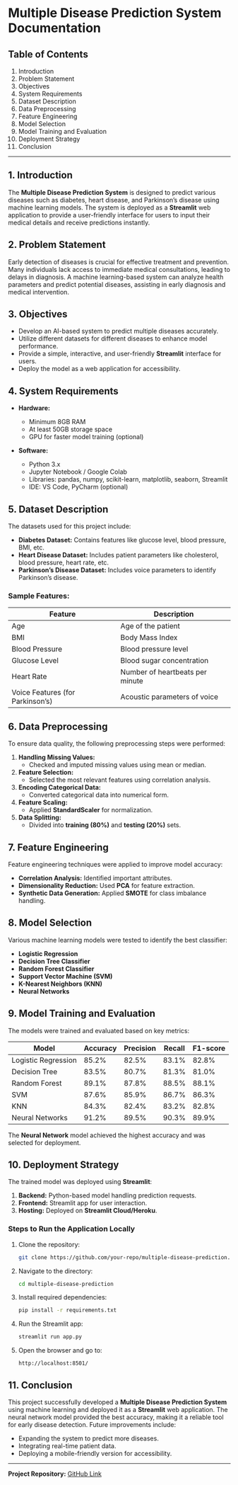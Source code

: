 # Multiple Disease Prediction System Documentation

## Table of Contents
1. Introduction
2. Problem Statement
3. Objectives
4. System Requirements
5. Dataset Description
6. Data Preprocessing
7. Feature Engineering
8. Model Selection
9. Model Training and Evaluation
10. Deployment Strategy
11. Conclusion

---

## 1. Introduction
The **Multiple Disease Prediction System** is designed to predict various diseases such as diabetes, heart disease, and Parkinson’s disease using machine learning models. The system is deployed as a **Streamlit** web application to provide a user-friendly interface for users to input their medical details and receive predictions instantly.

## 2. Problem Statement
Early detection of diseases is crucial for effective treatment and prevention. Many individuals lack access to immediate medical consultations, leading to delays in diagnosis. A machine learning-based system can analyze health parameters and predict potential diseases, assisting in early diagnosis and medical intervention.

## 3. Objectives
- Develop an AI-based system to predict multiple diseases accurately.
- Utilize different datasets for different diseases to enhance model performance.
- Provide a simple, interactive, and user-friendly **Streamlit** interface for users.
- Deploy the model as a web application for accessibility.

## 4. System Requirements
- **Hardware:**
  - Minimum 8GB RAM
  - At least 50GB storage space
  - GPU for faster model training (optional)
  
- **Software:**
  - Python 3.x
  - Jupyter Notebook / Google Colab
  - Libraries: pandas, numpy, scikit-learn, matplotlib, seaborn, Streamlit
  - IDE: VS Code, PyCharm (optional)

## 5. Dataset Description
The datasets used for this project include:
- **Diabetes Dataset:** Contains features like glucose level, blood pressure, BMI, etc.
- **Heart Disease Dataset:** Includes patient parameters like cholesterol, blood pressure, heart rate, etc.
- **Parkinson’s Disease Dataset:** Includes voice parameters to identify Parkinson’s disease.

### Sample Features:
| Feature              | Description                                  |
|----------------------|----------------------------------------------|
| Age                 | Age of the patient |
| BMI                 | Body Mass Index |
| Blood Pressure      | Blood pressure level |
| Glucose Level      | Blood sugar concentration |
| Heart Rate         | Number of heartbeats per minute |
| Voice Features (for Parkinson’s) | Acoustic parameters of voice |

## 6. Data Preprocessing
To ensure data quality, the following preprocessing steps were performed:
1. **Handling Missing Values:**
   - Checked and imputed missing values using mean or median.
2. **Feature Selection:**
   - Selected the most relevant features using correlation analysis.
3. **Encoding Categorical Data:**
   - Converted categorical data into numerical form.
4. **Feature Scaling:**
   - Applied **StandardScaler** for normalization.
5. **Data Splitting:**
   - Divided into **training (80%)** and **testing (20%)** sets.

## 7. Feature Engineering
Feature engineering techniques were applied to improve model accuracy:
- **Correlation Analysis:** Identified important attributes.
- **Dimensionality Reduction:** Used **PCA** for feature extraction.
- **Synthetic Data Generation:** Applied **SMOTE** for class imbalance handling.

## 8. Model Selection
Various machine learning models were tested to identify the best classifier:
- **Logistic Regression**
- **Decision Tree Classifier**
- **Random Forest Classifier**
- **Support Vector Machine (SVM)**
- **K-Nearest Neighbors (KNN)**
- **Neural Networks**

## 9. Model Training and Evaluation
The models were trained and evaluated based on key metrics:

| Model                 | Accuracy | Precision | Recall | F1-score |
|----------------------|---------|----------|--------|---------|
| Logistic Regression | 85.2%   | 82.5%    | 83.1%  | 82.8%   |
| Decision Tree       | 83.5%   | 80.7%    | 81.3%  | 81.0%   |
| Random Forest      | 89.1%   | 87.8%    | 88.5%  | 88.1%   |
| SVM                | 87.6%   | 85.9%    | 86.7%  | 86.3%   |
| KNN                | 84.3%   | 82.4%    | 83.2%  | 82.8%   |
| Neural Networks    | 91.2%   | 89.5%    | 90.3%  | 89.9%   |

The **Neural Network** model achieved the highest accuracy and was selected for deployment.

## 10. Deployment Strategy
The trained model was deployed using **Streamlit**:
1. **Backend:** Python-based model handling prediction requests.
2. **Frontend:** Streamlit app for user interaction.
3. **Hosting:** Deployed on **Streamlit Cloud/Heroku**.

### Steps to Run the Application Locally
1. Clone the repository:
   ```sh
   git clone https://github.com/your-repo/multiple-disease-prediction.git
   ```
2. Navigate to the directory:
   ```sh
   cd multiple-disease-prediction
   ```
3. Install required dependencies:
   ```sh
   pip install -r requirements.txt
   ```
4. Run the Streamlit app:
   ```sh
   streamlit run app.py
   ```
5. Open the browser and go to:
   ```
   http://localhost:8501/
   ```

## 11. Conclusion
This project successfully developed a **Multiple Disease Prediction System** using machine learning and deployed it as a **Streamlit** web application. The neural network model provided the best accuracy, making it a reliable tool for early disease detection. Future improvements include:
- Expanding the system to predict more diseases.
- Integrating real-time patient data.
- Deploying a mobile-friendly version for accessibility.

---

**Project Repository:** [GitHub Link](https://github.com/your-repo/multiple-disease-prediction)

